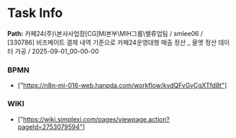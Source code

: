 # Task Info

**Path:** 카페24(주)\본사사업장\[CG]MI본부\MIH그룹\밸류업팀 / smlee06 / [330786] 비즈메이트 결제 내역 기준으로 카페24운영대행 매출 정산 _ 올앳 정산 데이터 가공 / 2025-09-01_00-00-00

### BPMN
- ["https://n8n-mi-016-web.hanpda.com/workflow/kvdQFvGvCgXTfd8t"]

### WIKI
- ["https://wiki.simplexi.com/pages/viewpage.action?pageId=2753079594"]

